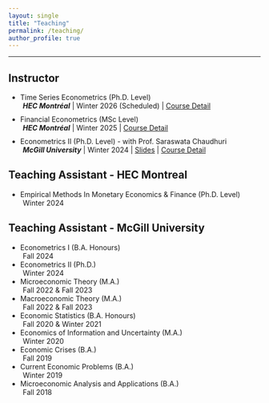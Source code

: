```yaml
---
layout: single
title: "Teaching"
permalink: /teaching/
author_profile: true
---
```

---
## Instructor
<ul>
  <li style="margin-bottom: 10px;">Time Series Econometrics (Ph.D.  Level) 
    <div style="margin-left: 5px;"> <em><b>HEC Montréal</b></em> | Winter 2026 (Scheduled) | <a href="https://www.hec.ca/en/courses/detail/?cours=MATH60837A" target="_blank">Course Detail</a> 
    </div>
  </li>
  
  <li style="margin-bottom: 10px;">Financial Econometrics (MSc  Level) 
    <div style="margin-left: 5px;"> <em><b>HEC Montréal</b></em> | Winter 2025 | <a href="https://www.hec.ca/en/courses/detail/?cours=MATH60210A" target="_blank">Course Detail</a> 
    </div>
  </li>
  
  <li style="margin-bottom: 10px;">Econometrics II (Ph.D.  Level) - with Prof. Saraswata Chaudhuri
    <div style="margin-left: 5px;"> <em><b>McGill University</b></em> | Winter 2024 | <a href="https://roga11.github.io/gabrielrodriguez.github.io/files/ECON663_EconometricsII_TS_FullSlides.pdf" target="_blank">Slides</a> | <a href="https://www.mcgill.ca/study/2023-2024/fr/courses/econ-663" target="_blank">Course Detail</a> 
    </div>
  </li>
</ul>


## Teaching Assistant - HEC Montreal
<ul>
  <li>Empirical Methods In Monetary Economics & Finance (Ph.D. Level)
    <div style="margin-left: 5px;"> Winter 2024 </div>
  </li>
</ul>

## Teaching Assistant - McGill University
<ul>
  <li>Econometrics I (B.A. Honours)
    <div style="margin-left: 5px;"> Fall 2024 </div>
  </li>
  <li>Econometrics II (Ph.D.)
    <div style="margin-left: 5px;"> Winter 2024 </div>
  </li>
  <li>Microeconomic Theory (M.A.)
    <div style="margin-left: 5px;"> Fall 2022 & Fall 2023 </div>
  </li>
  <li>Macroeconomic Theory (M.A.)
    <div style="margin-left: 5px;"> Fall 2022 & Fall 2023 </div>
  </li>
  <li>Economic Statistics (B.A. Honours)
    <div style="margin-left: 5px;"> Fall 2020 & Winter 2021 </div>
  </li>
  <li>Economics of Information and Uncertainty (M.A.)
    <div style="margin-left: 5px;"> Winter 2020 </div>
  </li>

  <li>Economic Crises (B.A.)
    <div style="margin-left: 5px;"> Fall 2019 </div>
  </li>
  <li>Current Economic Problems (B.A.)
    <div style="margin-left: 5px;"> Winter 2019 </div>
  </li>
  <li>Microeconomic Analysis and Applications (B.A.)
    <div style="margin-left: 5px;"> Fall 2018 </div>
  </li>
</ul>

